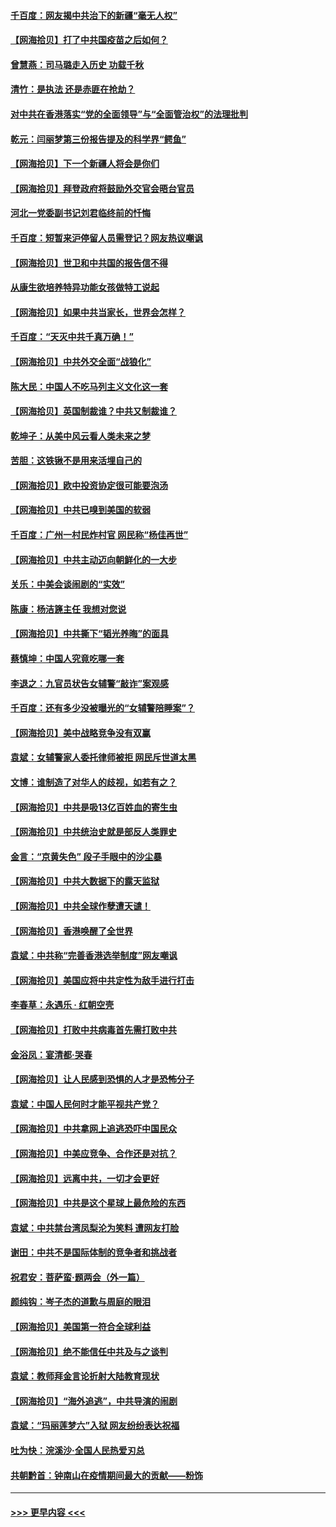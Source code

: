 #### [千百度：网友揭中共治下的新疆“毫无人权”](../pages/nsc993/n12858385.md?t=04052302) 
#### [【网海拾贝】打了中共国疫苗之后如何？](../pages/nsc993/n12857866.md?t=04052302) 
#### [曾慧燕：司马璐走入历史 功载千秋](../pages/nsc993/n12856996.md?t=04052302) 
#### [清竹：是执法 还是赤匪在抢劫？](../pages/nsc993/n12856952.md?t=04052302) 
#### [对中共在香港落实“党的全面领导”与“全面管治权”的法理批判](../pages/nsc993/n12856929.md?t=04052302) 
#### [乾元：闫丽梦第三份报告提及的科学界“鳄鱼”](../pages/nsc993/n12855985.md?t=04052302) 
#### [【网海拾贝】下一个新疆人将会是你们](../pages/nsc993/n12855864.md?t=04052302) 
#### [【网海拾贝】拜登政府将鼓励外交官会晤台官员](../pages/nsc993/n12853615.md?t=04052302) 
#### [河北一党委副书记刘君临终前的忏悔](../pages/nsc993/n12849420.md?t=04052302) 
#### [千百度：短暂来沪停留人员需登记？网友热议嘲讽](../pages/nsc993/n12853497.md?t=04052302) 
#### [【网海拾贝】世卫和中共国的报告信不得](../pages/nsc993/n12850902.md?t=04052302) 
#### [从康生欲培养特异功能女孩做特工说起](../pages/nsc993/n12849289.md?t=04052302) 
#### [【网海拾贝】如果中共当家长，世界会怎样？](../pages/nsc993/n12848436.md?t=04052302) 
#### [千百度：“天灭中共千真万确！”](../pages/nsc993/n12845659.md?t=04052302) 
#### [【网海拾贝】中共外交全面“战狼化”](../pages/nsc993/n12845607.md?t=04052302) 
#### [陈大民：中国人不吃马列主义文化这一套](../pages/nsc993/n12842496.md?t=04052302) 
#### [【网海拾贝】英国制裁谁？中共又制裁谁？](../pages/nsc993/n12840909.md?t=04052302) 
#### [乾坤子：从美中风云看人类未来之梦](../pages/nsc993/n12840590.md?t=04052302) 
#### [苦胆：这铁锹不是用来活埋自己的](../pages/nsc993/n12839512.md?t=04052302) 
#### [【网海拾贝】欧中投资协定很可能要泡汤](../pages/nsc993/n12835122.md?t=04052302) 
#### [【网海拾贝】中共已嗅到美国的软弱](../pages/nsc993/n12832411.md?t=04052302) 
#### [千百度：广州一村民炸村官 网民称“杨佳再世”](../pages/nsc993/n12832380.md?t=04052302) 
#### [【网海拾贝】中共主动迈向朝鲜化的一大步](../pages/nsc993/n12829887.md?t=04052302) 
#### [关乐：中美会谈闹剧的“实效”](../pages/nsc993/n12826698.md?t=04052302) 
#### [陈康：杨洁篪主任  我想对您说](../pages/nsc993/n12826609.md?t=04052302) 
#### [【网海拾贝】中共撕下“韬光养晦”的面具](../pages/nsc993/n12826459.md?t=04052302) 
#### [蔡慎坤：中国人究竟吃哪一套](../pages/nsc993/n12826010.md?t=04052302) 
#### [李退之：九官员状告女辅警“敲诈”案观感](../pages/nsc993/n12823984.md?t=04052302) 
#### [千百度：还有多少没被曝光的“女辅警陪睡案”？](../pages/nsc993/n12822136.md?t=04052302) 
#### [【网海拾贝】美中战略竞争没有双赢](../pages/nsc993/n12822105.md?t=04052302) 
#### [袁斌：女辅警家人委托律师被拒 网民斥世道太黑](../pages/nsc993/n12822004.md?t=04052302) 
#### [文博：谁制造了对华人的歧视，如若有之？](../pages/nsc993/n12821635.md?t=04052302) 
#### [【网海拾贝】中共是吸13亿百姓血的寄生虫](../pages/nsc993/n12819191.md?t=04052302) 
#### [【网海拾贝】中共统治史就是部反人类罪史](../pages/nsc993/n12816738.md?t=04052302) 
#### [金言：“京黄失色” 段子手眼中的沙尘暴](../pages/nsc993/n12815700.md?t=04052302) 
#### [【网海拾贝】中共大数据下的露天监狱](../pages/nsc993/n12811075.md?t=04052302) 
#### [【网海拾贝】中共全球作孽遭天谴！](../pages/nsc993/n12810258.md?t=04052302) 
#### [【网海拾贝】香港唤醒了全世界](../pages/nsc993/n12809100.md?t=04052302) 
#### [袁斌：中共称“完善香港选举制度”网友嘲讽](../pages/nsc993/n12808994.md?t=04052302) 
#### [【网海拾贝】美国应将中共定性为敌手进行打击](../pages/nsc993/n12806870.md?t=04052302) 
#### [李春草：永遇乐 · 红朝空壳](../pages/nsc993/n12805365.md?t=04052302) 
#### [【网海拾贝】打败中共病毒首先需打败中共](../pages/nsc993/n12803930.md?t=04052302) 
#### [金浴凤：宴清都‧哭春](../pages/nsc993/n12801601.md?t=04052302) 
#### [【网海拾贝】让人民感到恐惧的人才是恐怖分子](../pages/nsc993/n12799347.md?t=04052302) 
#### [袁斌：中国人民何时才能平视共产党？](../pages/nsc993/n12799306.md?t=04052302) 
#### [【网海拾贝】中共拿网上追逃恐吓中国民众](../pages/nsc993/n12796905.md?t=04052302) 
#### [【网海拾贝】中美应竞争、合作还是对抗？](../pages/nsc993/n12794675.md?t=04052302) 
#### [【网海拾贝】远离中共，一切才会更好](../pages/nsc993/n12793572.md?t=04052302) 
#### [【网海拾贝】中共是这个星球上最危险的东西](../pages/nsc993/n12791400.md?t=04052302) 
#### [袁斌：中共禁台湾凤梨沦为笑料 遭网友打脸](../pages/nsc993/n12791335.md?t=04052302) 
#### [谢田：中共不是国际体制的竞争者和挑战者](../pages/nsc993/n12791212.md?t=04052302) 
#### [祝君安：菩萨蛮·题两会（外一篇）](../pages/nsc993/n12786801.md?t=04052302) 
#### [颜纯钩：岑子杰的道歉与周庭的眼泪](../pages/nsc993/n12786775.md?t=04052302) 
#### [【网海拾贝】美国第一符合全球利益](../pages/nsc993/n12786666.md?t=04052302) 
#### [【网海拾贝】绝不能信任中共及与之谈判](../pages/nsc993/n12784266.md?t=04052302) 
#### [袁斌：教师拜金言论折射大陆教育现状](../pages/nsc993/n12783868.md?t=04052302) 
#### [【网海拾贝】“海外追逃”，中共导演的闹剧](../pages/nsc993/n12781638.md?t=04052302) 
#### [袁斌：“玛丽莲梦六”入狱 网友纷纷表达祝福](../pages/nsc993/n12781432.md?t=04052302) 
#### [吐为快：浣溪沙·全国人民热爱刃总](../pages/nsc993/n12781393.md?t=04052302) 
#### [共朝黔首：钟南山在疫情期间最大的贡献——粉饰](../pages/nsc993/n12781374.md?t=04052302) 

----
#### [ >>> 更早内容 <<< ](../indexes/nsc993-earlier.md)
